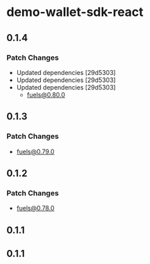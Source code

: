 # demo-wallet-sdk-react

## 0.1.4

### Patch Changes

- Updated dependencies [29d5303]
- Updated dependencies [29d5303]
- Updated dependencies [29d5303]
  - fuels@0.80.0

## 0.1.3

### Patch Changes

- fuels@0.79.0

## 0.1.2

### Patch Changes

- fuels@0.78.0

## 0.1.1

## 0.1.1
